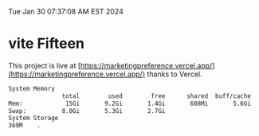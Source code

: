Tue Jan 30 07:37:08 AM EST 2024

# vite Fifteen


This project is live at [https://marketingpreference.vercel.app/](https://marketingpreference.vercel.app/) thanks to Vercel.

```bash
System Memory
               total        used        free      shared  buff/cache   available
Mem:            15Gi       9.2Gi       1.4Gi       608Mi       5.6Gi       6.1Gi
Swap:          8.0Gi       5.3Gi       2.7Gi
System Storage
369M	.
```
